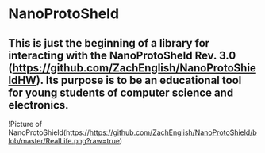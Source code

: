 # NanoProtoSheld
## This is just the beginning of a library for interacting with the NanoProtoSheld Rev. 3.0 (https://github.com/ZachEnglish/NanoProtoShieldHW). Its purpose is to be an educational tool for young students of computer science and electronics.

!Picture of NanoProtoShield(https://https://github.com/ZachEnglish/NanoProtoShield/blob/master/RealLife.png?raw=true)
